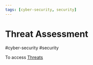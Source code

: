 ```yaml
---
tags: [cyber-security, security]
---
```

# Threat Assessment
#cyber-security #security 

To access [Threats](Cyber%20Security/Threats.md)
